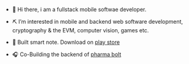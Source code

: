 - 👋 Hi there, i am a fullstack mobile softwae developer.

- ⛏ I’m interested in mobile and backend web software development, cryptography & the EVM, computer vision, games etc.

- 🎄 Built smart note. Download on [play store](https://play.google.com/store/apps/details?id=com.flutter.smartnote)

- 🎧 Co-Building the backend of [pharma bolt](https://pharmabolt.herokuapp.com/)

<!---
viktorvoltz/viktorvoltz is a ✨ special ✨ repository because its `README.md` (this file) appears on your GitHub profile.
You can click the Preview link to take a look at your changes.
--->
